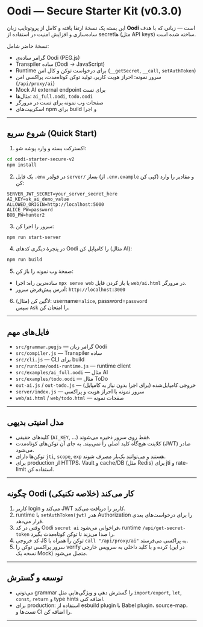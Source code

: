 # Oodi — Secure Starter Kit (v0.3.0)

این بسته یک نسخهٔ ارتقا یافته و کامل از پروتوتایپ زبان **Oodi** است — زبانی که با هدف ساده‌سازی و افزایش امنیت در استفاده از secretها (مثل API keys) ساخته شده است.

نسخهٔ حاضر شامل:
- گرامر ساده‌ی Oodi (PEG.js)
- Transpiler ساده (Oodi -> JavaScript)
- Runtime برای درخواست توکن و کال امن (`__getSecret`, `__call`, `setAuthToken`)
- سرور نمونه: احراز هویت کاربر، تولید توکن کوتاه‌مدت، پراکسی امن (`/api/proxy/ai`)
- Mock AI external endpoint برای تست
- مثال‌ها: `ai_full.oodi`, `todo.oodi`
- صفحات وب نمونه برای تست در مرورگر
- اسکریپت‌های npm برای build و اجرا

---

## شروع سریع (Quick Start)

1. اکسترکت بسته و وارد پوشه شو:
```bash
cd oodi-starter-secure-v2
npm install
```

2. یک فایل `.env` در فولدر `server/` بساز (از `.env.example` کپی کن) و مقادیر را وارد کن:
```
SERVER_JWT_SECRET=your_server_secret_here
AI_KEY=sk_ai_demo_value
ALLOWED_ORIGIN=http://localhost:5000
ALICE_PW=password
BOB_PW=hunter2
```

3. سرور را اجرا کن:
```bash
npm run start-server
```

4. در پنجرهٔ دیگری کدهای Oodi را کامپایل کن (مثال AI):
```bash
npm run build
```

5. صفحهٔ وب نمونه را باز کن:
- ساده‌ترین راه: اجرا `npx serve web` یا باز کردن فایل `web/ai.html` در مرورگر.
- آدرس پیش‌فرض سرور: `http://localhost:3000`

6. لاگین کن (مثال): username=`alice`, password=`password`  
سپس `Ask` را امتحان کن.

---

## فایل‌های مهم

- `src/grammar.pegjs` — گرامر زبان Oodi
- `src/compiler.js` — Transpiler ساده
- `src/cli.js` — CLI برای build
- `src/runtime/oodi-runtime.js` — runtime client
- `src/examples/ai_full.oodi` — مثال AI
- `src/examples/todo.oodi` — مثال ToDo
- `out-ai.js` / `out-todo.js` — خروجی کامپایل‌شده (برای اجرا بدون نیاز به کامپایل)
- `server/index.js` — سرور نمونه با احراز هویت و پراکسی
- `web/ai.html` / `web/todo.html` — صفحات نمونه

---

## مدل امنیتی بدیهی

- کلیدهای حقیقی (`AI_KEY`, ...) فقط روی سرور ذخیره می‌شوند.
- کلاینت هیچ‌گاه کلید اصلی را نمی‌بیند. به جای آن توکن‌های کوتاه‌مدت (JWT) صادر می‌شود.
- توکن‌ها دارای `jti`, `scope`, `exp` هستند و می‌توانند یک‌بار مصرف شوند.
- برای production از HTTPS، Vault و cache/DB (مثل Redis) برای jti و rate-limit استفاده کن.

---

## چگونه Oodi کار می‌کند (خلاصه تکنیکی)

1. کاربر login می‌کند و JWT کاربر را دریافت می‌کند.
2. runtime با `setAuthToken(jwt)` هدر Authorization را برای درخواست‌های بعدی قرار می‌دهد.
3. وقتی در کد Oodi `secret ai` فراخوانی می‌شود، runtime `/api/get-secret-token` را صدا می‌زند تا توکن کوتاه‌مدت بگیرد.
4. کد خروجی JS توکن را همراه با `call "/api/proxy/ai"` به پراکسی می‌فرستد.
5. سرور پراکسی توکن را verify کرده و با کلید داخلی به سرویس خارجی (در این نسخه یک Mock) متصل می‌شود.

---

## توسعه و گسترش

- می‌تونی grammar را گسترش دهی و ویژگی‌هایی مثل `import/export`, `let`, `const`, `return` و type hints اضافه کنی.
- برای production: استفاده از esbuild plugin یا Babel plugin، source-map، تست‌ها و CI را اضافه کن.

---
